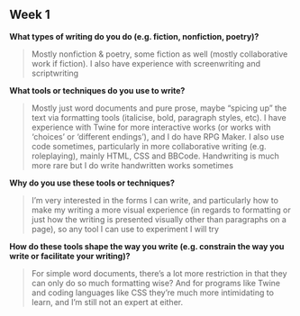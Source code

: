 ## Week 1
**What types of writing do you do (e.g. fiction, nonfiction, poetry)?**
> Mostly nonfiction & poetry, some fiction as well (mostly collaborative work if fiction). I also have experience with screenwriting and scriptwriting

**What tools or techniques do you use to write?**
> Mostly just word documents and pure prose, maybe “spicing up” the text via formatting tools (italicise, bold, paragraph styles, etc). I have experience with Twine for more interactive works (or works with ‘choices’ or ‘different endings’), and I do have RPG Maker. I also use code sometimes, particularly in more collaborative writing (e.g. roleplaying), mainly HTML, CSS and BBCode. Handwriting is much more rare but I do write handwritten works sometimes

**Why do you use these tools or techniques?**
> I’m very interested in the forms I can write, and particularly how to make my writing a more visual experience (in regards to formatting or just how the writing is presented visually other than paragraphs on a page), so any tool I can use to experiment I will try

**How do these tools shape the way you write (e.g. constrain the way you write or facilitate your writing)?**
> For simple word documents, there’s a lot more restriction in that they can only do so much formatting wise? And for programs like Twine and coding languages like CSS they’re much more intimidating to learn, and I’m still not an expert at either.
